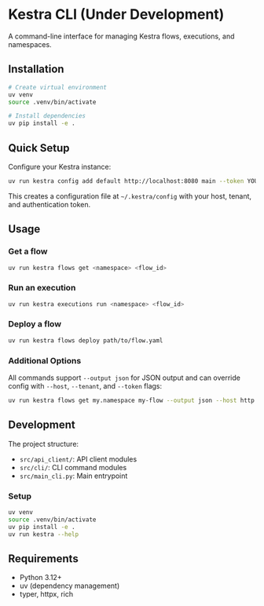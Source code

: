 # Kestra CLI (Under Development)

A command-line interface for managing Kestra flows, executions, and namespaces.

## Installation

```bash
# Create virtual environment
uv venv
source .venv/bin/activate

# Install dependencies
uv pip install -e .
```

## Quick Setup

Configure your Kestra instance:

```bash
uv run kestra config add default http://localhost:8080 main --token YOUR_TOKEN --default
```

This creates a configuration file at `~/.kestra/config` with your host, tenant, and authentication token.

## Usage

### Get a flow

```bash
uv run kestra flows get <namespace> <flow_id>
```

### Run an execution

```bash
uv run kestra executions run <namespace> <flow_id>
```

### Deploy a flow

```bash
uv run kestra flows deploy path/to/flow.yaml
```

### Additional Options

All commands support `--output json` for JSON output and can override config with `--host`, `--tenant`, and `--token` flags:

```bash
uv run kestra flows get my.namespace my-flow --output json --host http://localhost:8080 --token YOUR_TOKEN
```

## Development

The project structure:

- `src/api_client/`: API client modules
- `src/cli/`: CLI command modules
- `src/main_cli.py`: Main entrypoint

### Setup

```bash
uv venv
source .venv/bin/activate
uv pip install -e .
uv run kestra --help
```

## Requirements

- Python 3.12+
- uv (dependency management)
- typer, httpx, rich
